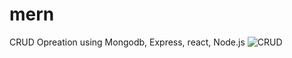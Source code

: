 # mern
 CRUD Opreation using Mongodb, Express, react, Node.js
![CRUD](https://github.com/Het2804/mern/assets/142522726/1db64756-0ba6-4dc9-8738-67da2969fe4c)
